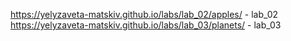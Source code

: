 https://yelyzaveta-matskiv.github.io/labs/lab_02/apples/ - lab_02
https://yelyzaveta-matskiv.github.io/labs/lab_03/planets/ - lab_03
